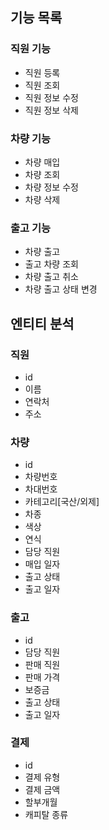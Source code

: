 ## 기능 목록
### 직원 기능
* 직원 등록
* 직원 조회
* 직원 정보 수정
* 직원 정보 삭제

### 차량 기능
* 차량 매입
* 차량 조회
* 차량 정보 수정
* 차량 삭제

### 출고 기능
* 차량 출고
* 출고 차량 조회
* 차량 출고 취소
* 차량 출고 상태 변경

## 엔티티 분석
### 직원
* id
* 이름
* 연락처
* 주소

### 차량
* id
* 차량번호
* 차대번호
* 카테고리[국산/외제]
* 차종
* 색상
* 연식
* 담당 직원
* 매입 일자
* 출고 상태
* 출고 일자

### 출고
* id
* 담당 직원
* 판매 직원
* 판매 가격
* 보증금
* 출고 상태
* 출고 일자

### 결제
* id
* 결제 유형
* 결제 금액
* 할부개월
* 캐피탈 종류